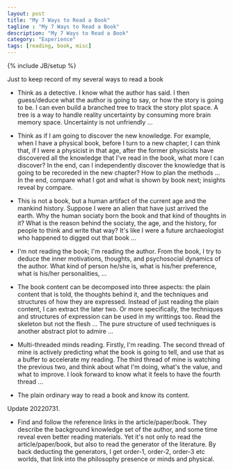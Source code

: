 ```yaml
---
layout: post
title: "My 7 Ways to Read a Book"
tagline : "My 7 Ways to Read a Book"
description: "My 7 Ways to Read a Book"
category: "Experience"
tags: [reading, book, misc]
---
```

{% include JB/setup %}

Just to keep record of my several ways to read a book

  * Think as a detective. I know what the author has said. I then guess/deduce what the author is going to say, or how the story is going to be. I can even build a branched tree to track the story plot space. A tree is a way to handle reality uncertainty by consuming more brain memory space. Uncertainty is not unfriendly ...
  
  * Think as if I am going to discover the new knowledge. For example, when I have a physical book, before I turn to a new chapter, I can think that, if I were a physicist in that age, after the former physicists have discovered all the knowledge that I've read in the book, what more I can discover? In the end, can I independently discover the knowledge that is going to be recoreded in the new chapter? How to plan the methods ... In the end, compare what I got and what is shown by book next; insights reveal by compare.

  * This is not a book, but a human artifact of the current age and the mankind history. Suppose I were an alien that have just arrived the earth. Why the human sociaty born the book and that kind of thoughts in it? What is the reason behind the sociaty, the age, and the history, for people to think and write that way? It's like I were a future archaeologist who happened to digged out that book ...

  * I'm not reading the book; I'm reading the author. From the book, I try to deduce the inner motivations, thoughts, and psychosocial dynamics of the author. What kind of person he/she is, what is his/her preference, what is his/her personalities, ...

  * The book content can be decomposed into three aspects: the plain content that is told, the thoughts behind it, and the techniques and structures of how they are expressed. Instead of just reading the plain content, I can extract the later two. Or more specifically, the techniques and structures of expression can be used in my writtings too. Read the skeleton but not the flesh ... The pure structure of used techniques is another abstract plot to admire ...

  * Multi-threaded minds reading. Firstly, I'm reading. The second thread of mine is actively predicting what the book is going to tell, and use that as a buffer to accelerate my reading. The third thread of mine is watching the previous two, and think about what I'm doing, what's the value, and what to improve. I look forward to know what it feels to have the fourth thread ...

  * The plain ordinary way to read a book and know its content.

Update 20220731.

  * Find and follow the reference links in the article/paper/book. They describe the background knowledge set of the author, and some time reveal even better reading materials. Yet it's not only to read the article/paper/book, but also to read the generator of the literature. By back deducting the generators, I get order-1, order-2, order-3 etc worlds, that link into the philosophy presence or minds and physical.
